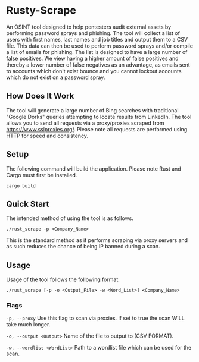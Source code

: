 # Rusty-Scrape
An OSINT tool designed to help pentesters audit external assets by performing password sprays and phishing. The tool will collect a list of users with first names, last names and job titles and output them to a CSV file. This data can then be used to perform password sprays and/or compile a list of emails for phishing. The list is designed to have a large number of false positives. We view having a higher amount of false positives and thereby a lower number of false negatives as an advantage, as emails sent to accounts which don't exist bounce and you cannot lockout accounts which do not exist on a password spray.

## How Does It Work
The tool will generate a large number of Bing searches with traditional "Google Dorks" queries attempting to locate results from LinkedIn. The tool allows you to send all requests via a proxy/proxies scraped from https://www.sslproxies.org/. Please note all requests are performed using HTTP for speed and consistency.

## Setup
The following command will build the application. Please note Rust and Cargo must first be installed.

```cargo build ```

## Quick Start
The intended method of using the tool is as follows.

```./rust_scrape -p <Company_Name>```

This is the standard method as it performs scraping via proxy servers and as such reduces the chance of being IP banned during a scan.

## Usage
Usage of the tool follows the following format:

`./rust_scrape [-p -o <Output_File> -w <Word_List>] <Company_Name>`

### Flags
`-p, --proxy`      Use this flag to scan via proxies. If set to true the scan WILL take much longer.

`-o, --output <Output>`        Name of the file to output to (CSV FORMAT).

`-w, --wordlist <WordList>`    Path to a wordlist file which can be used for the scan.
